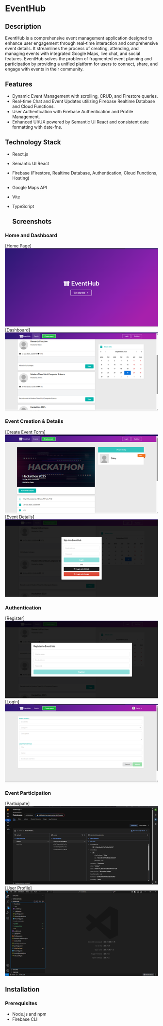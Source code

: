 # EventHub

## Description

EventHub is a comprehensive event management application designed to enhance user engagement through real-time interaction and comprehensive event details. It streamlines the process of creating, attending, and managing events with integrated Google Maps, live chat, and social features. EventHub solves the problem of fragmented event planning and participation by providing a unified platform for users to connect, share, and engage with events in their community.

## Features

- Dynamic Event Management with scrolling, CRUD, and Firestore queries.
- Real-time Chat and Event Updates utilizing Firebase Realtime Database and Cloud Functions.
- User Authentication with Firebase Authentication and Profile Management.
- Enhanced UI/UX powered by Semantic UI React and consistent date formatting with date-fns.

## Technology Stack

- React.js
- Semantic UI React
- Firebase (Firestore, Realtime Database, Authentication, Cloud Functions, Hosting)
- Google Maps API
- Vite
- TypeScript

  ## Screenshots

### Home and Dashboard

[Home Page]![Screenshot 1](screenshots/Screenshot%201.png)
[Dashboard]![Screenshot 2](screenshots/Screenshot%202.png)

### Event Creation & Details
[Create Event Form]![Screenshot 3](screenshots/Screenshot%203.png)
[Event Details]![Screenshot 4](screenshots/Screenshot%204.png)

### Authentication
[Register]![Screenshot 5](screenshots/Screenshot%205.png)
[Login]![Screenshot 6](screenshots/Screenshot%206.png)

### Event Participation
[Participate]![Screenshot 7](screenshots/Screenshot%207.png)
[User Profile]![Screenshot 8](screenshots/Screenshot%208.png)


## Installation

### Prerequisites

- Node.js and npm
- Firebase CLI
